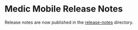# Medic Mobile Release Notes

Release notes are now published in the [release-notes](https://github.com/medic/medic/tree/master/release-notes) directory.
